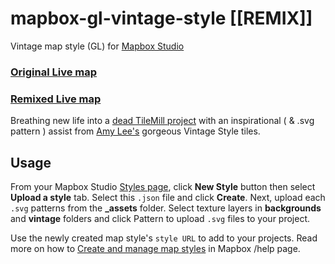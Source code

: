 # mapbox-gl-vintage-style [[REMIX]]

Vintage map style (GL) for [Mapbox Studio](https://www.mapbox.com/mapbox-studio/)

### [Original Live map](https://api.mapbox.com/styles/v1/mslee/cif5p01n202nisaktvljx9mv3.html?title=true&access_token=pk.eyJ1IjoibXNsZWUiLCJhIjoiclpiTWV5SSJ9.P_h8r37vD8jpIH1A6i1VRg#3.29/39.44/-93.30)  

### [Remixed Live map](http://jonahadkins.github.io/mapbox-gl-vintage-style-remix)  
Breathing new life into a [dead TileMill project](https://raw.githubusercontent.com/jonahadkins/mapbox-gl-vintage-style-remix/gh-pages/dead-tilemill-project/.thumb.png) with an inspirational ( & .svg pattern ) assist from [Amy Lee's](https://github.com/amyleew) gorgeous Vintage Style tiles.

## Usage

From your Mapbox Studio [Styles page](https://www.mapbox.com/studio/styles/), click **New Style** button then select **Upload a style** tab. Select this `.json` file and click **Create**. Next, upload each `.svg` patterns from the **_assets** folder. Select texture layers in **backgrounds** and **vintage** folders and click Pattern to upload `.svg` files to your project.

Use the newly created map style's `style URL` to add to your projects. Read more on how to [Create and manage map styles](https://www.mapbox.com/help/getting-started-mapbox-studio-1/#create-a-new-style) in Mapbox /help page.

